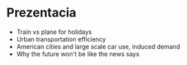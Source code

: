 # Prezentacia

- Train vs plane for holidays
- Urban transportation efficiency
- American cities and large scale car use, induced demand
- Why the future won't be like the news says
